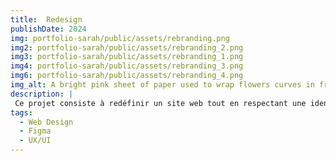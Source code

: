 ```yaml
---
title:  Redesign
publishDate: 2024
img: portfolio-sarah/public/assets/rebranding.png
img2: portfolio-sarah/public/assets/rebranding_2.png
img3: portfolio-sarah/public/assets/rebranding_1.png
img4: portfolio-sarah/public/assets/rebranding_3.png
img6: portfolio-sarah/public/assets/rebranding_4.png
img_alt: A bright pink sheet of paper used to wrap flowers curves in front of rich blue background
description: |
 Ce projet consiste à redéfinir un site web tout en respectant une identité visuelle imposée. L’objectif est d’allier créativité et contraintes esthétiques pour moderniser l’interface utilisateur.
tags:
  - Web Design
  - Figma
  - UX/UI
---
```

